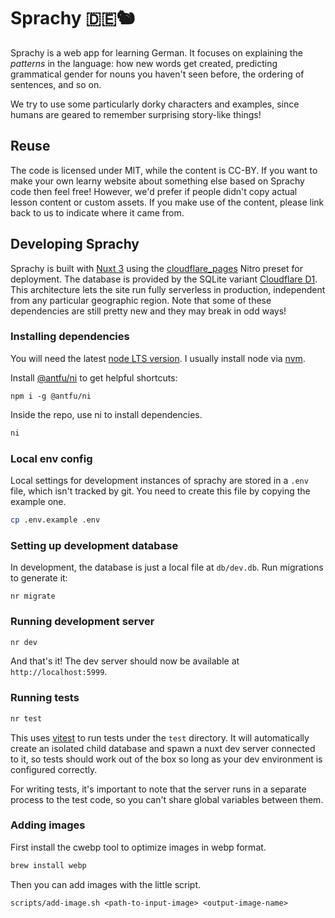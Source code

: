 # Sprachy 🇩🇪🐿

Sprachy is a web app for learning German. It focuses on explaining the _patterns_ in the language: how new words get created, predicting grammatical gender for nouns you haven't seen before, the ordering of sentences, and so on.

We try to use some particularly dorky characters and examples, since humans are geared to remember surprising story-like things!

## Reuse

The code is licensed under MIT, while the content is CC-BY. If you want to make your own learny website about something else based on Sprachy code then feel free! However, we'd prefer if people didn't copy actual lesson content or custom assets. If you make use of the content, please link back to us to indicate where it came from.

## Developing Sprachy

Sprachy is built with [Nuxt 3](https://nuxt.com/docs/getting-started/introduction) using the [cloudflare_pages](https://nitro.unjs.io/deploy/providers/cloudflare#cloudflare-pages) Nitro preset for deployment. The database is provided by the SQLite variant [Cloudflare D1](https://developers.cloudflare.com/d1/). This architecture lets the site run fully serverless in production, independent from any particular geographic region. Note that some of these dependencies are still pretty new and they may break in odd ways!

### Installing dependencies

You will need the latest [node LTS version](https://nodejs.org/en/). I usually install node via [nvm](https://github.com/nvm-sh/nvm).

Install [@antfu/ni](https://github.com/antfu/ni) to get helpful shortcuts:

```
npm i -g @antfu/ni
```

Inside the repo, use ni to install dependencies.

```sh
ni
```

### Local env config

Local settings for development instances of sprachy are stored in a `.env` 
file, which isn't tracked by git. You need to create this file by copying the
example one.

```sh
cp .env.example .env
```

### Setting up development database

In development, the database is just a local file at `db/dev.db`. Run migrations to generate it:

`nr migrate`

### Running development server

```sh
nr dev
```

And that's it! The dev server should now be available at `http://localhost:5999`.

### Running tests

```sh
nr test
```

This uses [vitest](https://vitest.dev/) to run tests under the `test` directory.
It will automatically create an isolated child database and spawn a nuxt
dev server connected to it, so tests should work out of the box so long as your
dev environment is configured correctly.

For writing tests, it's important to note that the server runs in a
separate process to the test code, so you can't share global variables
between them.

### Adding images

First install the cwebp tool to optimize images in webp format.

```sh
brew install webp
```

Then you can add images with the little script.

`scripts/add-image.sh <path-to-input-image> <output-image-name>`

